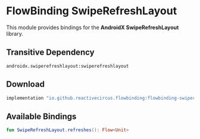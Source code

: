 # FlowBinding SwipeRefreshLayout

This module provides bindings for the **AndroidX SwipeRefreshLayout** library.

## Transitive Dependency

`androidx.swiperefreshlayout:swiperefreshlayout`

## Download

```groovy
implementation "io.github.reactivecircus.flowbinding:flowbinding-swiperefreshlayout:${flowbinding_version}"
```

## Available Bindings

```kotlin
fun SwipeRefreshLayout.refreshes(): Flow<Unit>
```
